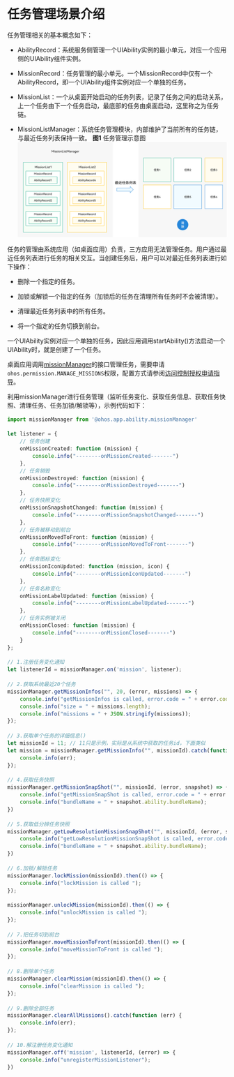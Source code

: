 # 任务管理场景介绍


任务管理相关的基本概念如下：


- AbilityRecord：系统服务侧管理一个UIAbility实例的最小单元，对应一个应用侧的UIAbility组件实例。

- MissionRecord：任务管理的最小单元。一个MissionRecord中仅有一个AbilityRecord，即一个UIAbility组件实例对应一个单独的任务。

- MissionList：一个从桌面开始启动的任务列表，记录了任务之间的启动关系，上一个任务由下一个任务启动，最底部的任务由桌面启动，这里称之为任务链。

- MissionListManager：系统任务管理模块，内部维护了当前所有的任务链，与最近任务列表保持一致。
    **图1** 任务管理示意图  
  ![mission-list-manager](figures/mission-list-manager.png)


任务的管理由系统应用（如桌面应用）负责，三方应用无法管理任务。用户通过最近任务列表进行任务的相关交互。当创建任务后，用户可以对最近任务列表进行如下操作：


- 删除一个指定的任务。

- 加锁或解锁一个指定的任务（加锁后的任务在清理所有任务时不会被清理）。

- 清理最近任务列表中的所有任务。

- 将一个指定的任务切换到前台。


一个UIAbility实例对应一个单独的任务，因此应用调用startAbility()方法启动一个UIAbility时，就是创建了一个任务。


桌面应用调用[missionManager](../reference/apis/js-apis-application-missionManager.md)的接口管理任务，需要申请`ohos.permission.MANAGE_MISSIONS`权限，配置方式请参阅[访问控制授权申请指导](../security/accesstoken-guidelines.md#stage模型)。


利用missionManager进行任务管理（监听任务变化、获取任务信息、获取任务快照、清理任务、任务加锁/解锁等），示例代码如下：



```ts
import missionManager from '@ohos.app.ability.missionManager'

let listener = {
    // 任务创建
    onMissionCreated: function (mission) {
        console.info("--------onMissionCreated-------")
    },
    // 任务销毁
    onMissionDestroyed: function (mission) {
        console.info("--------onMissionDestroyed-------")
    },
    // 任务快照变化
    onMissionSnapshotChanged: function (mission) {
        console.info("--------onMissionSnapshotChanged-------")
    },
    // 任务被移动到前台
    onMissionMovedToFront: function (mission) {
        console.info("--------onMissionMovedToFront-------")
    },
    // 任务图标变化
    onMissionIconUpdated: function (mission, icon) {
        console.info("--------onMissionIconUpdated-------")
    },
    // 任务名称变化
    onMissionLabelUpdated: function (mission) {
        console.info("--------onMissionLabelUpdated-------")
    },
    // 任务实例被关闭
    onMissionClosed: function (mission) {
        console.info("--------onMissionClosed-------")
    }
};

// 1.注册任务变化通知
let listenerId = missionManager.on('mission', listener);

// 2.获取系统最近20个任务
missionManager.getMissionInfos("", 20, (error, missions) => {
    console.info("getMissionInfos is called, error.code = " + error.code);
    console.info("size = " + missions.length);
    console.info("missions = " + JSON.stringify(missions));
});

// 3.获取单个任务的详细信息()
let missionId = 11; // 11只是示例，实际是从系统中获取的任务id，下面类似
let mission = missionManager.getMissionInfo("", missionId).catch(function (err) {
    console.info(err);
});

// 4.获取任务快照
missionManager.getMissionSnapShot("", missionId, (error, snapshot) => {
    console.info("getMissionSnapShot is called, error.code = " + error.code);
    console.info("bundleName = " + snapshot.ability.bundleName);
})

// 5.获取低分辨任务快照
missionManager.getLowResolutionMissionSnapShot("", missionId, (error, snapshot) => {
    console.info("getLowResolutionMissionSnapShot is called, error.code = " + error.code);
    console.info("bundleName = " + snapshot.ability.bundleName);
})

// 6.加锁/解锁任务
missionManager.lockMission(missionId).then(() => {
    console.info("lockMission is called ");
});

missionManager.unlockMission(missionId).then(() => {
    console.info("unlockMission is called ");
});

// 7.把任务切到前台
missionManager.moveMissionToFront(missionId).then(() => {
    console.info("moveMissionToFront is called ");
});

// 8.删除单个任务
missionManager.clearMission(missionId).then(() => {
    console.info("clearMission is called ");
});

// 9.删除全部任务
missionManager.clearAllMissions().catch(function (err) {
    console.info(err);
});

// 10.解注册任务变化通知
missionManager.off('mission', listenerId, (error) => {
    console.info("unregisterMissionListener");
})
```
